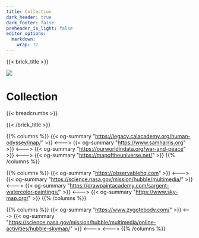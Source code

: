 ```yaml
---
title: Collection
dark_header: true
dark_footer: false
preheader_is_light: false
editor_options: 
  markdown: 
    wrap: 72
---
```


{{< brick_title >}}

![](/uploads/photos/collection.jpeg)

# Collection

{{< breadcrumbs >}}

{{< /brick_title >}}

{{% columns %}}
{{< og-summary "https://legacy.calacademy.org/human-odyssey/map/" >}}
<---> 
{{< og-summary "https://www.samharris.org" >}}
<--->
{{< og-summary "https://ourworldindata.org/war-and-peace" >}}
<--->
{{< og-summary "https://mapoftheuniverse.net/" >}}
{{% /columns %}}


{{% columns %}}
{{< og-summary "https://observablehq.com" >}}
<--->
{{< og-summary "https://science.nasa.gov/mission/hubble/multimedia/" >}}
<--->
{{< og-summary "https://drawpaintacademy.com/sargent-watercolor-paintings/" >}}
<--->
{{< og-summary "https://www.sky-map.org/" >}}
{{% /columns %}}

{{% columns %}}
{{< og-summary "https://www.zygotebody.com/" >}}
<--->
{{< og-summary "https://science.nasa.gov/mission/hubble/multimedia/online-activities/hubble-skymap/" >}}
<--->
<--->
{{% /columns %}}
